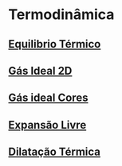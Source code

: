 # Termodinâmica

## [Equilibrio Térmico ](p5js/EquilibrioTermico/index.html)

## [Gás Ideal 2D](p5js/Colisoes2D/index.html)

## [Gás ideal Cores](p5js/GasIdeal/index.html)

## [Expansão Livre](p5js/FreeExpansion/index.html)

## [Dilatação Térmica](p5js/Dilatacao/index.html)
